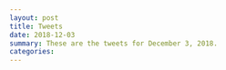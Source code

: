 ```yaml
---
layout: post
title: Tweets
date: 2018-12-03
summary: These are the tweets for December 3, 2018.
categories:
---
```


